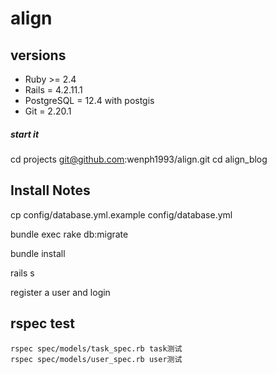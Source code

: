 # align

## versions
- Ruby >= 2.4
- Rails = 4.2.11.1
- PostgreSQL = 12.4 with postgis
- Git = 2.20.1

##### start it
cd projects
git@github.com:wenph1993/align.git
cd align_blog

## Install Notes

cp config/database.yml.example config/database.yml

bundle exec rake db:migrate

bundle install

rails s

register a user and login

## rspec test
```
rspec spec/models/task_spec.rb task测试
rspec spec/models/user_spec.rb user测试
```